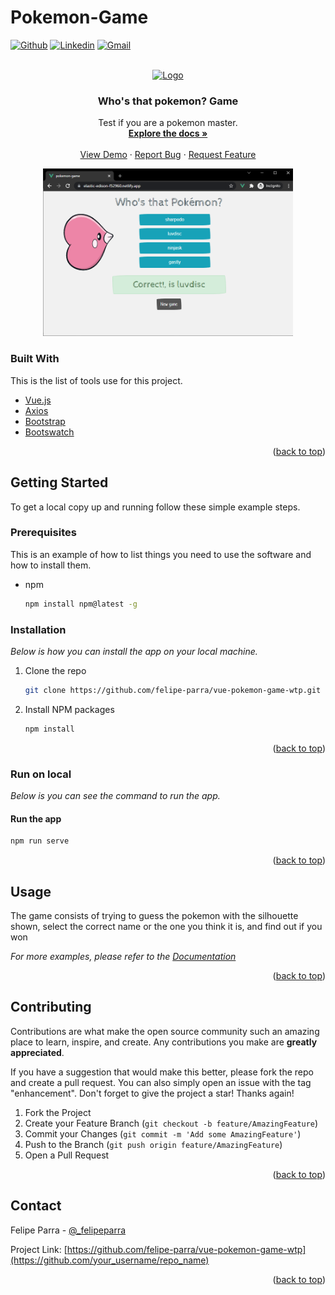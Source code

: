 # Pokemon-Game
<div id="top"></div>

[![Github](https://img.shields.io/badge/-Github-000?style=flat&logo=Github&logoColor=white)](https://github.com/felipe-parra)
[![Linkedin](https://img.shields.io/badge/-LinkedIn-blue?style=flat&logo=Linkedin&logoColor=white)](https://www.linkedin.com/in/felipe-parra-ramirez/)
[![Gmail](https://img.shields.io/badge/-Gmail-c14438?style=flat&logo=Gmail&logoColor=white)](mailto:felipeparraramirez@hotmail.com)



<!-- PROJECT LOGO -->
<br />
<div align="center">
  <a href="https://github.com/felipe-parra/vue-pokemon-game-wtp">
    <img src="https://upload.wikimedia.org/wikipedia/commons/thumb/9/98/International_Pok%C3%A9mon_logo.svg/1200px-International_Pok%C3%A9mon_logo.svg.png" alt="Logo" width="80" height="auto">
  </a>

  <h3 align="center">Who's that pokemon? Game</h3>

  <p align="center">
    Test if you are a pokemon master.
    <br />
    <a href="https://github.com/felipe-parra/vue-pokemon-game-wtp"><strong>Explore the docs »</strong></a>
    <br />
    <br />
    <a href="https://elastic-edison-f52960.netlify.app/">View Demo</a>
    ·
    <a href="https://github.com/felipe-parra/vue-pokemon-game-wtp/issues">Report Bug</a>
    ·
    <a href="https://github.com/felipe-parra/vue-pokemon-game-wtp/issues">Request Feature</a>
  </p>
</div>




<div align="center">
  <a href="https://elastic-edison-f52960.netlify.app/">
  <img style="align-text:center;" src="https://github.com/felipe-parra/vue-pokemon-game-wtp/blob/main/src/assets/pokemon-game-screenshot.png?raw=true" alt="pokemon game vue js" width="400px" height="auto"/>
  </a>
</div>




### Built With

This is the list of tools use for this project.


* [Vue.js](https://vuejs.org/)
* [Axios](https://axios-http.com/)
* [Bootstrap](https://getbootstrap.com)
* [Bootswatch](https://bootswatch.com/)


<p align="right">(<a href="#top">back to top</a>)</p>



<!-- GETTING STARTED -->
## Getting Started

To get a local copy up and running follow these simple example steps.

### Prerequisites

This is an example of how to list things you need to use the software and how to install them.
* npm
  ```sh
  npm install npm@latest -g
  ```

### Installation

_Below is how you can install the app on your local machine._


1. Clone the repo
   ```sh
   git clone https://github.com/felipe-parra/vue-pokemon-game-wtp.git
   ```
2. Install NPM packages
   ```sh
   npm install
   ```

<p align="right">(<a href="#top">back to top</a>)</p>

### Run on local

_Below is you can see the command to run the app._


#### Run the app
   ```sh
   npm run serve
   ```


<p align="right">(<a href="#top">back to top</a>)</p>



<!-- USAGE EXAMPLES -->
## Usage

The game consists of trying to guess the pokemon with the silhouette shown, select the correct name or the one you think it is, and find out if you won

_For more examples, please refer to the [Documentation](https://github.com/felipe-parra/vue-pokemon-game-wtp#readme)_

<p align="right">(<a href="#top">back to top</a>)</p>





<!-- CONTRIBUTING -->
## Contributing

Contributions are what make the open source community such an amazing place to learn, inspire, and create. Any contributions you make are **greatly appreciated**.

If you have a suggestion that would make this better, please fork the repo and create a pull request. You can also simply open an issue with the tag "enhancement".
Don't forget to give the project a star! Thanks again!

1. Fork the Project
2. Create your Feature Branch (`git checkout -b feature/AmazingFeature`)
3. Commit your Changes (`git commit -m 'Add some AmazingFeature'`)
4. Push to the Branch (`git push origin feature/AmazingFeature`)
5. Open a Pull Request

<p align="right">(<a href="#top">back to top</a>)</p>






<!-- CONTACT -->
## Contact

Felipe Parra - [@_felipeparra](https://twitter.com/_felipeparra) 

Project Link: [https://github.com/felipe-parra/vue-pokemon-game-wtp](https://github.com/your_username/repo_name)

<p align="right">(<a href="#top">back to top</a>)</p>





<!-- MARKDOWN LINKS & IMAGES -->
<!-- https://www.markdownguide.org/basic-syntax/#reference-style-links -->
[contributors-shield]: https://img.shields.io/github/contributors/othneildrew/Best-README-Template.svg?style=for-the-badge
[contributors-url]: https://github.com/othneildrew/Best-README-Template/graphs/contributors
[forks-shield]: https://img.shields.io/github/forks/othneildrew/Best-README-Template.svg?style=for-the-badge
[forks-url]: https://github.com/othneildrew/Best-README-Template/network/members
[stars-shield]: https://img.shields.io/github/stars/othneildrew/Best-README-Template.svg?style=for-the-badge
[stars-url]: https://github.com/othneildrew/Best-README-Template/stargazers
[issues-shield]: https://img.shields.io/github/issues/othneildrew/Best-README-Template.svg?style=for-the-badge
[issues-url]: https://github.com/othneildrew/Best-README-Template/issues
[license-shield]: https://img.shields.io/github/license/othneildrew/Best-README-Template.svg?style=for-the-badge
[license-url]: https://github.com/othneildrew/Best-README-Template/blob/master/LICENSE.txt
[linkedin-shield]: https://img.shields.io/badge/-LinkedIn-black.svg?style=for-the-badge&logo=linkedin&colorB=555
[linkedin-url]: https://www.linkedin.com/in/felipe-parra-ramirez/
[product-screenshot]: https://github.com/felipe-parra/vue-pokemon-game-wtp/tree/main/src/assets/pokemon-game-screenshot.png
